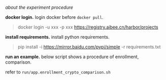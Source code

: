 *about the experiment procedure*

**docker login.** login docker before `docker pull`.
> docker login -u xxx -p xxx https://registry.aibee.cn/harbor/projects

**install requirements.** install python requirements.
> pip install -i https://mirror.baidu.com/pypi/simple -r requirements.txt

**run an example.** below script shows a procedure of enrollment, comparison.

refer to `run/app.enrollment_crypto_comparison.sh`